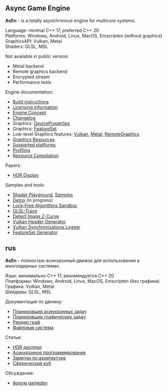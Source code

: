 ## Async Game Engine

__AsEn__ - is a totally asynchronous engine for multicore systems.

Language: minimal C++ 17, preferred C++ 20<br/>
Platforms: Windows, Android, Linux, MacOS, Emscripten (without graphics)<br/>
GraphicsAPI: Vulkan, Metal<br/>
Shaders: GLSL, MSL<br/>

Not available in public version:
 * Metal backend
 * Remote graphics backend
 * Encrypted stream
 * Performance tests

Engine documentation:
 * [Build instructions](https://github.com/azhirnov/as-en/blob/dev/AE/docs/engine/Build.md)
 * [Licensing information](https://github.com/azhirnov/as-en/blob/dev/AE/LICENSE.md)
 * [Engine Concept](https://github.com/azhirnov/as-en/blob/dev/AE/docs/engine/Concept.md)
 * [Changelog](https://github.com/azhirnov/as-en/blob/dev/AE/engine/Changelog.md)
 * Graphics: [DeviceProperties](https://github.com/azhirnov/as-en/blob/dev/AE/docs/engine/DeviceProperties.md)
 * Graphics: [FeatureSet](https://github.com/azhirnov/as-en/blob/dev/AE/docs/engine/FeatureSet.md)
 * Low-level Graphics features: [Vulkan](https://github.com/azhirnov/as-en/blob/dev/AE/docs/engine/VulkanFeatures.md), [Metal](https://github.com/azhirnov/as-en/blob/dev/AE/docs/engine/MetalFeatures.md), [RemoteGraphics](https://github.com/azhirnov/as-en/blob/dev/AE/docs/engine/RemoteGraphicsFeatures.md)
 * [Graphics Resources](https://github.com/azhirnov/as-en/blob/dev/AE/docs/engine/GraphicsResources.md)
 * [Supported platforms](https://github.com/azhirnov/as-en/blob/dev/AE/docs/engine/Platforms.md)
 * [Profiling](https://github.com/azhirnov/as-en/blob/dev/AE/docs/engine/Profiling.md)
 * [Resource Compilation](https://github.com/azhirnov/as-en/blob/dev/AE/docs/engine/ResourceCompilation.md)

Papers:
 * [HDR Display](https://github.com/azhirnov/as-en/blob/dev/AE/docs/papers/HDR_Display.md)

Samples and tools:
 * [Shader Playground](https://github.com/azhirnov/as-en/blob/dev/AE/samples/res_editor/Readme.md), [Samples](https://github.com/azhirnov/as-en/blob/dev/AE/samples/res_editor/docs/Samples.md)
 * [Demo](https://github.com/azhirnov/as-en/blob/dev/AE/samples/demo/Readme.md) (in progress)
 * [Lock-Free Algorithms Sandbox](https://github.com/azhirnov/as-en/blob/dev/AE/engine/tools/lfas/Readme.md)
 * [GLSL-Trace](https://github.com/azhirnov/as-en/blob/dev/AE/engine/tools/res_pack/shader_trace/Readme.md)
 * [Detect Image Z-Curve](https://github.com/azhirnov/as-en/blob/dev/AE/engine/tools/vulkan_image_zcurve/Readme.md)
 * [Vulkan Header Generator](https://github.com/azhirnov/as-en/blob/dev/AE/engine/tools/vulkan_header_gen/Readme.md)
 * [Vulkan Synchronizations Logger](https://github.com/azhirnov/as-en/blob/dev/AE/engine/tools/vulkan_sync_log/Readme.md)
 * [FeatureSet Generator](https://github.com/azhirnov/as-en/blob/dev/AE/engine/tools/feature_set_gen/Readme.md)


## rus

__AsEn__ - полностью асинхронный движок для использования в многоядерных системах.

Язык: минимально C++ 17, рекомендуется C++ 20<br/>
Платформы: Windows, Android, Linux, MacOS, Emscripten (без графики)<br/>
Графика: Vulkan, Metal<br/>
Шейдеры: GLSL, MSL<br/>

Документация по движку:
 * [Планировщик асинхронных задач](https://github.com/azhirnov/as-en/blob/dev/AE/docs/engine/TaskScheduler-ru.md)
 * [Планировщик графических задач](https://github.com/azhirnov/as-en/blob/dev/AE/docs/engine/RenderTaskScheduler-ru.md)
 * [Рендер граф](https://github.com/azhirnov/as-en/blob/dev/AE/docs/engine/RenderGraph-ru.md)
 * [Файловая система](https://github.com/azhirnov/as-en/blob/dev/AE/docs/engine/VirtualFileSystem-ru.md)

Статьи:
 * [HDR дисплеи](https://github.com/azhirnov/as-en/blob/dev/AE/docs/papers/HDR_Display-ru.md)
 * [Асинхронное программирование](https://github.com/azhirnov/as-en/blob/dev/AE/docs/papers/AsyncProgramming-ru.md)
 * [Заметки по архитектуре](https://github.com/azhirnov/as-en/blob/dev/AE/docs/papers/ArchitectureNotes-ru.md)
 * [Сферический куб](https://github.com/azhirnov/as-en/blob/dev/AE/docs/papers/SphericalCube-ru.md)

Обсуждение:
 * [форум gamedev](https://gamedev.ru/flame/forum/?id=277212)
